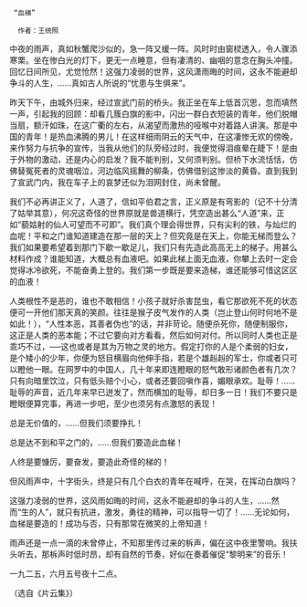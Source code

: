      “血梯” 

      作者：王统照 

   中夜的雨声，真如秋蟹爬沙似的，急一阵又缓一阵。风时时由窗棂透入，令人骤添寒栗。坐在惨白光的灯下，更无一点睡意，但有凄清的、幽咽的意念在胸头冲撞。回忆日间所见，尤觉怆然！这强力凌弱的世界，这风潇雨晦的时间，这永不能避却争斗的人生，……真如古人所说的“忧患与生俱来”。 

   昨天下午，由城外归来，经过宣武门前的桥头。我正坐在车上低首沉思，忽而填然一声，引起我的回顾：却看几簇白旗的影中，闪出一群白衣短装的青年，他们脱帽当扇，额汗如珠，在这广衢的左右，从渴望而激热的哑喉中对着路人讲演。那是中国的青年！是热血沸腾的男儿！在这样细雨阴云的天气中，在这凄惨无欢的傍晚，来作努力与抗争的宣传，当我从他们的队旁经过时，我便觉得泪痕晕在睫下！是由于外物的激动，还是内心的启发？我不能判别，又何须判别。但桥下水流恬恬，仿佛替冤死者的灵魂咽泣，河边临风摇舞的柳条，仿佛借别这惨淡的黄昏。直到我到了宣武门内，我在车子上的哀梦还似为泪网封住，尚未曾醒。 

   我们不必再讲正义了，人道了，信如平伯君之言，正义原是有弯影的（记不十分清了姑举其意），何况这奇怪的世界原就是兽道横行，凭空造出甚么“人道”来，正如“藐姑射的仙人可望而不可即”。我们真个理会得世界，只有尖利的铁，与灿烂的血呢！平和之门谁知道建造在那一层的天上？但究竟是在天上，你能无梯而登么？我们如果要希望着到那门下歇一歇足儿，我们只有先造此高高无上的梯子。用甚么材料作成？谁能知道，大概总有血液吧。如果此梯上面无血液，你攀上去时一定会觉得冰冷欲死，不能奋勇上登的。我们第一步既是要来造梯，谁还能够可惜这区区的血液！ 

   人类根性不是恶的，谁也不敢相信！小孩子就好杀害昆虫，看它那欲死不死的状态便可一开他们那天真的笑颜。往往是猴子皮气发作的人类（岂止登山何时何地不是如此！），“人性本恶，其善者伪也”的话，并非苛论。随便杀死你，随便制服你，这正是人类的恶本能；不过它要向对方看看，然后如何对付。所以同时人类也正是乖巧不过，──这也或者是其为万物之灵的地方。假定打你的人是个柔弱的妇女，是个矮小的少年，你便为怒目横眉向他伸手指，若是个雄赳赳的军士，你或者只可以瞪他一眼。在网罗中的中国人，几十年来即连瞪眼的怒气敢形诸颜色者有几次？只有向暗里饮泣，只有低头赔个小心，或者还要回嗔作喜，媚眼承欢。耻辱！……耻辱的声音，近几年来早已迸发了，然而横加的耻辱，却日多一日！我们不要只是瞪眼便算完事，再进一步吧，至少也须另有点激怒的表现！ 

   总是无价值的，……但我们须要挣扎！ 

   总是达不到和平之门的，……但我们要造此血梯！ 

   人终是要慷厉，要奋发，要造此奇怪的梯的！ 

   但风雨声中，十字街头，终是只有几个白衣的青年在喊呼，在哭，在挥动白旗吗？ 

   这强力凌弱的世界，这风雨如晦的时间，这永不能避却的争斗的人生，……然而“生的人”，就只有抗进，激发，勇往的精神，可以指导一切了！……无论如何，血梯是要造的！成功与否，只有那常在微笑的上帝知道！ 

   雨声还是一点一滴的未曾停止，不知那里传过来的柝声，偏在这中夜里警响。我扶头听去，那柝声时低时昂，却有自然的节奏，好似在奏着催促“黎明来”的音乐！ 

   一九二五，六月五号夜十二点。 

   （选自《片云集》） 

